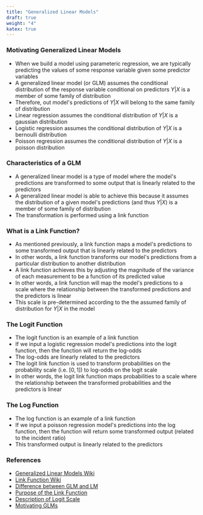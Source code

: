 ```yaml
---
title: "Generalized Linear Models"
draft: true
weight: "4"
katex: true
---
```


### Motivating Generalized Linear Models
- When we build a model using parameteric regression, we are typically predicting the values of some response variable given some predictor variables
- A generalized linear model (or GLM) assumes the conditional distribution of the response variable conditional on predictors $Y|X$ is a member of some family of distribution
- Therefore, out model's predictions of $Y|X$ will belong to the same family of distribution
- Linear regression assumes the conditional distribution of $Y|X$ is a gaussian distribution
- Logistic regression assumes the conditional distribution of $Y|X$ is a bernoulli distribution
- Poisson regression assumes the conditional distribution of $Y|X$ is a poisson distribution

### Characteristics of a GLM
- A generalized linear model is a type of model where the model's predictions are transformed to some output that is linearly related to the predictors
- A generalized linear model is able to achieve this because it assumes the distribution of a given model's predictions (and thus $Y|X$) is a member of some family of distribution
- The transformation is performed using a link function

### What is a Link Function?
- As mentioned previously, a link function maps a model's predictions to some transformed output that is linearly related to the predictors
- In other words, a link function transforms our model's predictions from a particular distribution to another distribution
- A link function achieves this by adjusting the magnitude of the variance of each measurement to be a function of its predicted value
- In other words, a link function will map the model's predictions to a scale where the relationship between the transformed predictions and the predictors is linear
- This scale is pre-determined according to the the assumed family of distribution for $Y|X$ in the model

### The Logit Function
- The logit function is an example of a link function
- If we input a logistic regression model's predictions into the logit function, then the function will return the log-odds
- The log-odds are linearly related to the predictors
- The logit link function is used to transform probabilities on the probability scale (i.e. $[0,1]$) to log-odds on the logit scale
- In other words, the logit link function maps probabilities to a scale where the relationship between the transformed probabilities and the predictors is linear

### The Log Function
- The log function is an example of a link function
- If we input a poisson regression model's predictions into the log function, then the function will return some transformed output (related to the incident ratio)
- This transformed output is linearly related to the predictors

### References
- [Generalized Linear Models Wiki](https://en.wikipedia.org/wiki/Generalized_linear_model)
- [Link Function Wiki](https://en.wikipedia.org/wiki/Generalized_linear_model#Link_function)
- [Difference between GLM and LM](https://www.researchgate.net/post/What_is_the_difference_between_the_general_linear_model_GLMand_generalized_linear_model_GZLM)
- [Purpose of the Link Function](https://stats.stackexchange.com/questions/48594/purpose-of-the-link-function-in-generalized-linear-model)
- [Description of Logit Scale](https://www.sciencedirect.com/topics/mathematics/logit-scale)
- [Motivating GLMs](https://www.reddit.com/r/statistics/comments/cc18wr/explain_like_im_5_what_does_a_link_function_do_in/)
